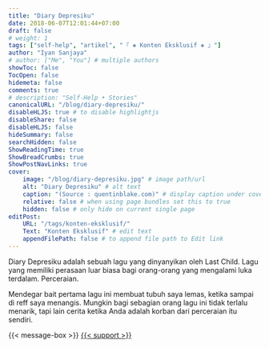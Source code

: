 ```yaml
---
title: "Diary Depresiku"
date: 2018-06-07T12:01:44+07:00
draft: false
# weight: 1
tags: ["self-help", "artikel", "『 ❖ Konten Eksklusif ❖ 』"]
author: "Iyan Sanjaya"
# author: ["Me", "You"] # multiple authors
showToc: false
TocOpen: false
hidemeta: false
comments: true
# description: "Self-Help • Stories"
canonicalURL: "/blog/diary-depresiku/"
disableHLJS: true # to disable highlightjs
disableShare: false
disableHLJS: false
hideSummary: false
searchHidden: false
ShowReadingTime: true
ShowBreadCrumbs: true
ShowPostNavLinks: true
cover:
    image: "/blog/diary-depresiku.jpg" # image path/url
    alt: "Diary Depresiku" # alt text
    caption: "(Source : quentinblake.com)" # display caption under cover
    relative: false # when using page bundles set this to true
    hidden: false # only hide on current single page
editPost:
    URL: "/tags/konten-eksklusif/"
    Text: "Konten Eksklusif" # edit text
    appendFilePath: false # to append file path to Edit link
---
```

Diary Depresiku adalah sebuah lagu yang dinyanyikan oleh Last Child. Lagu yang memiliki perasaan luar biasa bagi orang-orang yang mengalami luka terdalam. Perceraian.

Mendegar bait pertama lagu ini membuat tubuh saya lemas, ketika sampai di reff saya menangis. Mungkin bagi sebagian orang lagu ini tidak terlalu menarik, tapi lain cerita ketika Anda adalah korban dari perceraian itu sendiri.

<!-- Kesakitan, kesendirian, kekosongan, kesepian, saya tahu semua perasaan itu, saya sudah merasakannya sejak kecil, didikan yang cukup keras juga saya rasakan. Saya dibesarkan oleh nenek saya, dia mencintai saya dengan caranya sendiri, terkadang kata-kata yang keluar dari mulutnya teramat sangat menyakitkan. Mungkin sering? -->

{{< message-box >}}
[{{< support >}}](https://karyakarsa.com/iyansanjaya/support?post_id=22324&item_type=post)